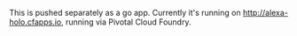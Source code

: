 This is pushed separately as a go app. Currently it's running on http://alexa-holo.cfapps.io, running via Pivotal Cloud Foundry.
